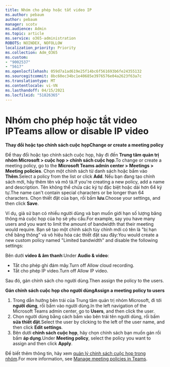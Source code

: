 ```yaml
---
title: Nhóm cho phép hoặc tắt video IP
ms.author: pebaum
author: pebaum
manager: scotv
ms.audience: Admin
ms.topic: article
ms.service: o365-administration
ROBOTS: NOINDEX, NOFOLLOW
localization_priority: Priority
ms.collection: Adm_O365
ms.custom:
- "9002537"
- "5617"
ms.openlocfilehash: 059d7a1ad619e25f14bc6f561693b6fe24355132
ms.sourcegitcommit: 8bc60ec34bc1e40685e3976576e04a2623f63a7c
ms.translationtype: MT
ms.contentlocale: vi-VN
ms.lasthandoff: 04/15/2021
ms.locfileid: "51826365"
---
```

# <a name="teams-allow-or-disable-ip-video"></a><span data-ttu-id="0fd21-102">Nhóm cho phép hoặc tắt video IP</span><span class="sxs-lookup"><span data-stu-id="0fd21-102">Teams allow or disable IP video</span></span>

<span data-ttu-id="0fd21-103">**Thay đổi hoặc tạo chính sách cuộc họp**</span><span class="sxs-lookup"><span data-stu-id="0fd21-103">**Change or create a meeting policy**</span></span>

<span data-ttu-id="0fd21-104">Để thay đổi hoặc tạo chính sách cuộc họp, hãy đi đến **Trung tâm quản trị nhóm Microsoft > cuộc họp > chính sách cuộc họp**.</span><span class="sxs-lookup"><span data-stu-id="0fd21-104">To change or create a meeting policy, go to the **Microsoft Teams admin center > Meetings > Meeting policies**.</span></span> <span data-ttu-id="0fd21-105">Chọn một chính sách từ danh sách hoặc bấm vào **Thêm**.</span><span class="sxs-lookup"><span data-stu-id="0fd21-105">Select a policy from the list or click **Add**.</span></span> <span data-ttu-id="0fd21-106">Nếu bạn đang tạo chính sách mới, hãy thêm tên và mô tả.</span><span class="sxs-lookup"><span data-stu-id="0fd21-106">If you're creating a new policy, add a name and description.</span></span> <span data-ttu-id="0fd21-107">Tên không thể chứa các ký tự đặc biệt hoặc dài hơn 64 ký tự.</span><span class="sxs-lookup"><span data-stu-id="0fd21-107">The name can't contain special characters or be longer than 64 characters.</span></span> <span data-ttu-id="0fd21-108">Chọn thiết đặt của bạn, rồi bấm **lưu**.</span><span class="sxs-lookup"><span data-stu-id="0fd21-108">Choose your settings, and then click **Save**.</span></span>

<span data-ttu-id="0fd21-109">Ví dụ, giả sử bạn có nhiều người dùng và bạn muốn giới hạn số lượng băng thông mà cuộc họp của họ sẽ yêu cầu.</span><span class="sxs-lookup"><span data-stu-id="0fd21-109">For example, say you have many users and you want to limit the amount of bandwidth that their meeting would require.</span></span> <span data-ttu-id="0fd21-110">Bạn sẽ tạo một chính sách tùy chỉnh mới có tên là "bị hạn chế băng thông" và vô hiệu hóa các thiết đặt sau đây:</span><span class="sxs-lookup"><span data-stu-id="0fd21-110">You would create a new custom policy named "Limited bandwidth" and disable the following settings:</span></span>

<span data-ttu-id="0fd21-111">Bên dưới **video & âm thanh**:</span><span class="sxs-lookup"><span data-stu-id="0fd21-111">Under **Audio & video**:</span></span>

- <span data-ttu-id="0fd21-112">Tắt cho phép ghi đám mây.</span><span class="sxs-lookup"><span data-stu-id="0fd21-112">Turn off Allow cloud recording.</span></span>
- <span data-ttu-id="0fd21-113">Tắt cho phép IP video.</span><span class="sxs-lookup"><span data-stu-id="0fd21-113">Turn off Allow IP video.</span></span>

<span data-ttu-id="0fd21-114">Sau đó, gán chính sách cho người dùng.</span><span class="sxs-lookup"><span data-stu-id="0fd21-114">Then assign the policy to the users.</span></span>

<span data-ttu-id="0fd21-115">**Gán chính sách cuộc họp cho người dùng**</span><span class="sxs-lookup"><span data-stu-id="0fd21-115">**Assign a meeting policy to users**</span></span>

1. <span data-ttu-id="0fd21-116">Trong dẫn hướng bên trái của Trung tâm quản trị nhóm Microsoft, đi tới **người dùng**, rồi bấm vào người dùng.</span><span class="sxs-lookup"><span data-stu-id="0fd21-116">In the left navigation of the Microsoft Teams admin center, go to **Users**, and then click the user.</span></span>
2. <span data-ttu-id="0fd21-117">Chọn người dùng bằng cách bấm vào bên trái tên người dùng, rồi bấm **sửa thiết đặt**.</span><span class="sxs-lookup"><span data-stu-id="0fd21-117">Select the user by clicking to the left of the user name, and then click **Edit settings**.</span></span>
3. <span data-ttu-id="0fd21-118">Bên dưới **chính sách cuộc họp**, hãy chọn chính sách bạn muốn gán rồi bấm **áp dụng**.</span><span class="sxs-lookup"><span data-stu-id="0fd21-118">Under **Meeting policy**, select the policy you want to assign and then click **Apply**.</span></span>

<span data-ttu-id="0fd21-119">Để biết thêm thông tin, hãy xem [quản lý chính sách cuộc họp trong nhóm](https://docs.microsoft.com/microsoftteams/meeting-policies-in-teams).</span><span class="sxs-lookup"><span data-stu-id="0fd21-119">For more information, see [Manage meeting policies in Teams](https://docs.microsoft.com/microsoftteams/meeting-policies-in-teams).</span></span>
